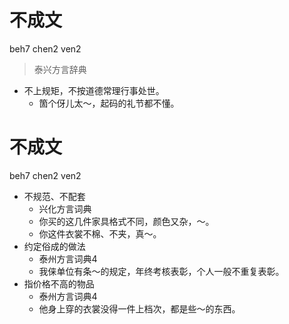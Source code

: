 # 不成文
beh7 chen2 ven2
> 泰兴方言辞典
- 不上规矩，不按道德常理行事处世。
  - 箇个伢儿太～，起码的礼节都不懂。

# 不成文
beh7 chen2 ven2
+ 不规范、不配套
  * 兴化方言词典
  - 你买的这几件家具格式不同，颜色又杂，～。
  - 你这件衣裳不棉、不夹，真～。
+ 约定俗成的做法
  * 泰州方言词典4
  - 我俫单位有条～的规定，年终考核表彰，个人一般不重复表彰。
+ 指价格不高的物品
  * 泰州方言词典4
  - 他身上穿的衣裳没得一件上档次，都是些～的东西。
